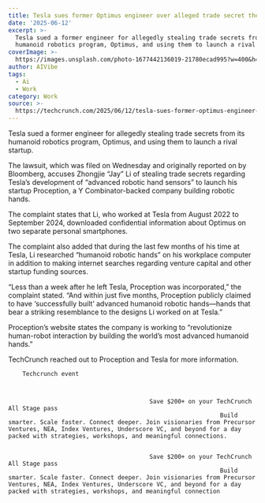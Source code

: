 ```yaml
---
title: Tesla sues former Optimus engineer over alleged trade secret theft
date: '2025-06-12'
excerpt: >-
  Tesla sued a former engineer for allegedly stealing trade secrets from its
  humanoid robotics program, Optimus, and using them to launch a rival startu...
coverImage: >-
  https://images.unsplash.com/photo-1677442136019-21780ecad995?w=400&h=200&fit=crop&auto=format
author: AIVibe
tags:
  - Ai
  - Work
category: Work
source: >-
  https://techcrunch.com/2025/06/12/tesla-sues-former-optimus-engineer-over-alleged-trade-secret-theft/
---
```

Tesla sued a former engineer for allegedly stealing trade secrets from its humanoid robotics program, Optimus, and using them to launch a rival startup.

The lawsuit, which was filed on Wednesday and originally reported on by Bloomberg, accuses Zhongjie “Jay” Li of stealing trade secrets regarding Tesla’s development of “advanced robotic hand sensors” to launch his startup Proception, a Y Combinator-backed company building robotic hands.


	
	




	
	



The complaint states that Li, who worked at Tesla from August 2022 to September 2024, downloaded confidential information about Optimus on two separate personal smartphones.

The complaint also added that during the last few months of his time at Tesla, Li researched “humanoid robotic hands” on his workplace computer in addition to making internet searches regarding venture capital and other startup funding sources.

“Less than a week after he left Tesla, Proception was incorporated,” the complaint stated. “And within just five months, Proception publicly claimed to have ‘successfully built’ advanced humanoid robotic hands—hands that bear a striking resemblance to the designs Li worked on at Tesla.”

Proception’s website states the company is working to “revolutionize human-robot interaction by building the world’s most advanced humanoid hands.”

TechCrunch reached out to Proception and Tesla for more information.

	
		
					
		Techcrunch event
		
			
				
											Save $200+ on your TechCrunch All Stage pass
																Build smarter. Scale faster. Connect deeper. Join visionaries from Precursor Ventures, NEA, Index Ventures, Underscore VC, and beyond for a day packed with strategies, workshops, and meaningful connections.
									
				
											Save $200+ on your TechCrunch All Stage pass
																Build smarter. Scale faster. Connect deeper. Join visionaries from Precursor Ventures, NEA, Index Ventures, Underscore VC, and beyond for a day packed with strategies, workshops, and meaningful connection
